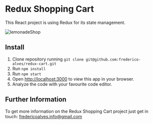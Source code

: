# Redux Shopping Cart

This React project is using Redux for its state management.

![lemonadeShop](https://user-images.githubusercontent.com/31135848/197489457-aa8b3050-81fd-43cc-99d1-ac10bef91087.jpg)


## Install
1. Clone repository running `git clone git@github.com:frederico-alves/redux-cart.git`<br>
2. Run `npm install`
3. Run `npm start`
4. Open [http://localhost:3000](http://localhost:3000) to view this app in your browser.
5. Analyze the code with your favourite code editor.

## Further Information

To get more information on the Redux Shopping Cart project just get in touch: [fredericoalves.info@gmail.com](mailto:fredericoalves.info@gmail.com)

